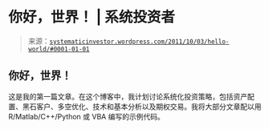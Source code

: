 <!--yml

category: 未分类

date: 2024-05-18 14:49:16

-->

# 你好，世界！ | 系统投资者

> 来源：[`systematicinvestor.wordpress.com/2011/10/03/hello-world/#0001-01-01`](https://systematicinvestor.wordpress.com/2011/10/03/hello-world/#0001-01-01)

## 你好，世界！

这是我的第一篇文章。在这个博客中，我计划讨论系统化投资策略，包括资产配置、黑石客户、多空优化、技术和基本分析以及期权交易。我将大部分文章配以用 R/Matlab/C++/Python 或 VBA 编写的示例代码。
